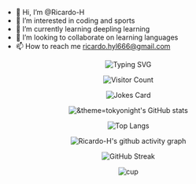 - 👋 Hi, I’m @Ricardo-H
- 👀 I’m interested in coding and sports
- 🌱 I’m currently learning deepling learning
- 💞️ I’m looking to collaborate on learning languages
- 📫 How to reach me ricardo.hyl666@gmail.com


<div align="center">
<div align="center"> 
  
![Typing SVG](https://readme-typing-svg.demolab.com?font=Fira+Code&pause=1000&color=9462F7&width=485&lines=Embrace+the+fun+,+savor+the+creativity)

</div>

![Visitor Count](https://profile-counter.glitch.me/Ricardo-H/count.svg)
<!-- readme-typing-svg -->

<img src="https://readme-jokes.vercel.app/api?hideBorder&bgColor=%23121212" alt="Jokes Card" />


![&theme=tokyonight's GitHub stats](https://github-readme-stats.vercel.app/api?username=Ricardo-H&count_private=true&show_icons=true&theme=tokyonight)

![Top Langs](https://github-readme-stats.vercel.app/api/top-langs/?username=Ricardo-H&hide_progress=true&theme=tokyonight)

![Ricardo-H's github activity graph](https://github-readme-activity-graph.vercel.app/graph?username=Ricardo-H&theme=tokyonight)

![GitHub Streak](https://streak-stats.demolab.com/?user=Ricardo-H&theme=tokyonight)

![cup](https://github-profile-trophy.vercel.app/?username=Ricardo-H&theme=tokyonight)
</div>
